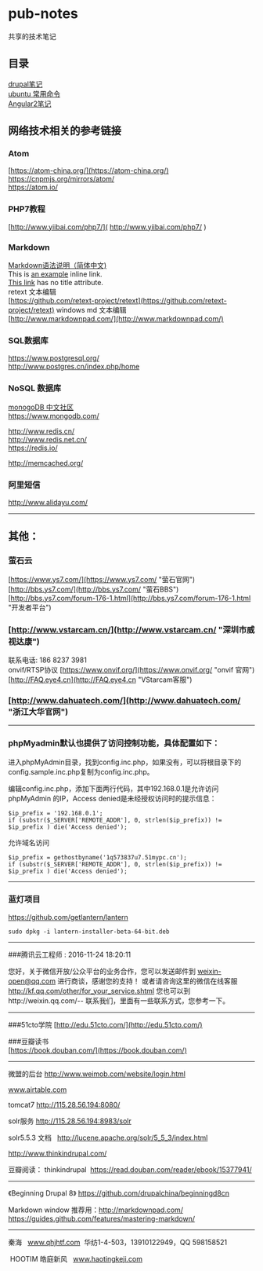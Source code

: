 # pub-notes
共享的技术笔记
## 目录
[drupal笔记]( ./notes_drupal.md "drupal学习笔记" )    
[ubuntu 常用命令]( ./cmds_ubuntu.md "ubuntu 常用命令" )  
[Angular2笔记]( ./notes_Angular2.md "Angular2学习笔记" )  


## 网络技术相关的参考链接
### Atom
[https://atom-china.org/](https://atom-china.org/)   
https://cnpmjs.org/mirrors/atom/  
https://atom.io/  

### PHP7教程
[http://www.yiibai.com/php7/]( http://www.yiibai.com/php7/ )

### Markdown
[Markdown语法说明（简体中文)]( http://www.appinn.com/markdown/ "Markdown" )  
This is [an example]( http://example.com/ "Title") inline link.  
[This link]( http://example.net/ ) has no title attribute.  
retext 文本编辑  
[https://github.com/retext-project/retext](https://github.com/retext-project/retext)
windows md 文本编辑  
[http://www.markdownpad.com/](http://www.markdownpad.com/)

### SQL数据库
https://www.postgresql.org/  
http://www.postgres.cn/index.php/home

### NoSQL 数据库
[monogoDB 中文社区]( http://www.mongoing.com/ )  
https://www.mongodb.com/

http://www.redis.cn/  
http://www.redis.net.cn/  
https://redis.io/  

http://memcached.org/  

### 阿里短信  
http://www.alidayu.com/

**************************************************************************

## 其他：
### 萤石云  
[https://www.ys7.com/](https://www.ys7.com/ "萤石官网")  
[http://bbs.ys7.com/](http://bbs.ys7.com/ "萤石BBS")  
[http://bbs.ys7.com/forum-176-1.html](http://bbs.ys7.com/forum-176-1.html "开发者平台")  

### [http://www.vstarcam.cn/](http://www.vstarcam.cn/ "深圳市威视达康")  
联系电话: 186 8237 3981  
onvif/RTSP协议  [https://www.onvif.org/](https://www.onvif.org/ "onvif 官网")  
[http://FAQ.eye4.cn](http://FAQ.eye4.cn "VStarcam客服")  

### [http://www.dahuatech.com/](http://www.dahuatech.com/ "浙江大华官网")

**************************************************************************
### phpMyadmin默认也提供了访问控制功能，具体配置如下：

进入phpMyAdmin目录，找到config.inc.php，如果没有，可以将根目录下的config.sample.inc.php复制为config.inc.php。

编辑config.inc.php，添加下面两行代码，其中192.168.0.1是允许访问 phpMyAdmin 的IP，Access denied是未经授权访问时的提示信息：

    $ip_prefix = '192.168.0.1';
    if (substr($_SERVER['REMOTE_ADDR'], 0, strlen($ip_prefix)) != $ip_prefix ) die('Access denied');

允许域名访问

    $ip_prefix = gethostbyname('1q573837u7.51mypc.cn');
    if (substr($_SERVER['REMOTE_ADDR'], 0, strlen($ip_prefix)) != $ip_prefix ) die('Access denied');


************************
### 蓝灯项目
[https://github.com/getlantern/lantern ]( https://github.com/getlantern/lantern "蓝灯项目") 

	sudo dpkg -i lantern-installer-beta-64-bit.deb

********************************
###腾讯云工程师 :
2016-11-24 18:20:11

您好，关于微信开放/公众平台的业务合作，您可以发送邮件到 weixin-open@qq.com 进行商谈，感谢您的支持！
 或者请咨询这里的微信在线客服 http://kf.qq.com/other/for_your_service.shtml
您也可以到http://weixin.qq.com/-- 联系我们，里面有一些联系方式，您参考一下。

*************************
###51cto学院
[http://edu.51cto.com/](http://edu.51cto.com/)  

###豆瓣读书  
[https://book.douban.com/](https://book.douban.com/)

*****************************************************************

微盟的后台 http://www.weimob.com/website/login.html

www.airtable.com

tomcat7 http://115.28.56.194:8080/

solr服务 http://115.28.56.194:8983/solr

solr5.5.3 文档   http://lucene.apache.org/solr/5_5_3/index.html

http://www.thinkindrupal.com/

豆瓣阅读： thinkindrupal  https://read.douban.com/reader/ebook/15377941/


*******************************
《Beginning Drupal 8》  https://github.com/drupalchina/beginningd8cn

Markdown window 推荐用：http://markdownpad.com/
https://guides.github.com/features/mastering-markdown/

********************************
秦海   www.qhjhtf.com  华纺1-4-503，13910122949，QQ 598158521 

 HOOTIM 皓庭新风   www.haotingkeji.com
